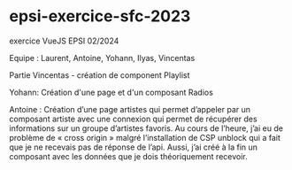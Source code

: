 # epsi-exercice-sfc-2023
exercice VueJS EPSI 02/2024

Equipe : Laurent, Antoine, Yohann, Ilyas, Vincentas

Partie Vincentas - création de component Playlist

Yohann: Création d'une page et d'un composant Radios


Antoine : Création d’une page artistes qui permet d’appeler par un composant artiste avec une connexion qui permet de récupérer des informations sur un groupe d’artistes favoris.
Au cours de l’heure, j’ai eu de problème de « cross origin » malgré l’installation de CSP unblock qui a fait que je ne recevais pas de réponse de l’api. Aussi, j’ai créé à la fin un composant avec les données que je dois théoriquement recevoir.
